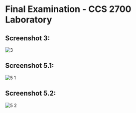 # Final Examination - CCS 2700 Laboratory

## Screenshot 3:
![3](https://github.com/Warcraft123/2700-finals/assets/130980408/dca3b999-7a27-4afd-8ee5-198b047da964)

## Screenshot 5.1:
![5 1](https://github.com/Warcraft123/2700-finals/assets/130980408/5732d1f8-fae2-4b82-8d92-c18424fab349)

## Screenshot 5.2:
![5 2](https://github.com/Warcraft123/2700-finals/assets/130980408/bc850e08-6498-4ded-b80d-69f4b13834e1)
